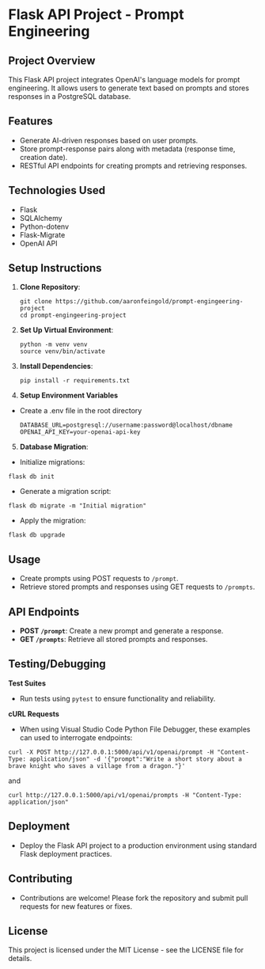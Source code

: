 # Flask API Project - Prompt Engineering

## Project Overview

This Flask API project integrates OpenAI's language models for prompt engineering. It allows users to generate text based on prompts and stores responses in a PostgreSQL database.

## Features

- Generate AI-driven responses based on user prompts.
- Store prompt-response pairs along with metadata (response time, creation date).
- RESTful API endpoints for creating prompts and retrieving responses.

## Technologies Used

- Flask
- SQLAlchemy
- Python-dotenv
- Flask-Migrate
- OpenAI API

## Setup Instructions

1. **Clone Repository**:
    ```
    git clone https://github.com/aaronfeingold/prompt-engingeering-project
    cd prompt-engingeering-project
    ```
2. **Set Up Virtual Environment**:
    ```
    python -m venv venv
    source venv/bin/activate
    ```
3. **Install Dependencies**:
    ```
    pip install -r requirements.txt
    ```
4. **Setup Environment Variables**
- Create a .env file in the root directory
    ```
    DATABASE_URL=postgresql://username:password@localhost/dbname
    OPENAI_API_KEY=your-openai-api-key
    ```
5. **Database Migration**:
- Initialize migrations:
```
flask db init
```
- Generate a migration script:
```
flask db migrate -m "Initial migration"
```
- Apply the migration:
```
flask db upgrade
```
## Usage

- Create prompts using POST requests to `/prompt`.
- Retrieve stored prompts and responses using GET requests to `/prompts`.

## API Endpoints

- **POST `/prompt`**: Create a new prompt and generate a response.
- **GET `/prompts`**: Retrieve all stored prompts and responses.

## Testing/Debugging

**Test Suites**
- Run tests using `pytest` to ensure functionality and reliability.

**cURL Requests**
- When using Visual Studio Code Python File Debugger, these examples can used to interrogate endpoints:

```
curl -X POST http://127.0.0.1:5000/api/v1/openai/prompt -H "Content-Type: application/json" -d '{"prompt":"Write a short story about a brave knight who saves a village from a dragon."}'
```

and

```
curl http://127.0.0.1:5000/api/v1/openai/prompts -H "Content-Type: application/json"
```

## Deployment

- Deploy the Flask API project to a production environment using standard Flask deployment practices.

## Contributing

- Contributions are welcome! Please fork the repository and submit pull requests for new features or fixes.

## License

This project is licensed under the MIT License - see the LICENSE file for details.
